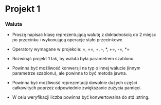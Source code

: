 # Projekt 1 #


### Waluta ###
* Proszę napisać klasę reprezentującą walutę z dokładnością do 2 miejsc po przecinku i wykonującą operacje stało przecinkowe.
* Operatory wymagane w projekcie: =, ==, +, -, *, +=, -=, *=

* Rozwinąć projekt 1 tak, by waluta była parametrem szablonu. 
* Powinna być możliwość konwersji na typ o innej walucie (innym parametrze szablonu), ale powinna to być metoda jawna. 
* Powinna być możliwość reprezentacji dowolnie dużych części całkowitych poprzez odpowiednie zwiększanie zużycia pamięci. 
* W celu weryfikacji liczba powinna być konwertowalna do std::string. 